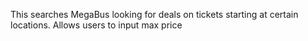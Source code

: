 This searches MegaBus looking for deals on tickets starting at certain locations. Allows users to input max price
